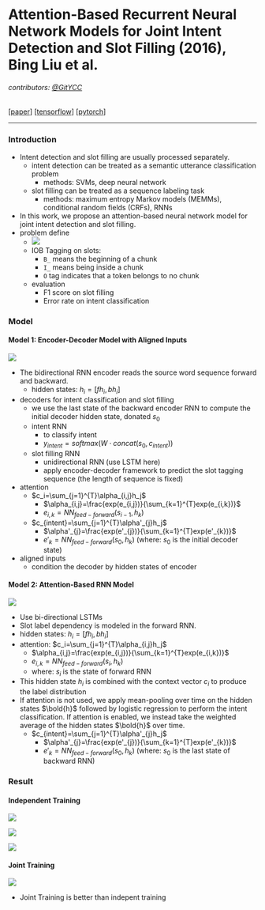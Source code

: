 # Attention-Based Recurrent Neural Network Models for Joint Intent Detection and Slot Filling (2016), Bing Liu et al.

###### contributors: [@GitYCC](https://github.com/GitYCC)

\[[paper](https://arxiv.org/abs/1609.01454)\] \[[tensorflow](https://github.com/HadoopIt/rnn-nlu)\] \[[pytorch](https://github.com/DSKSD/RNN-for-Joint-NLU)\]

---

### Introduction

- Intent detection and slot filling are usually processed separately.
  - intent detection can be treated as a semantic utterance classification problem
    - methods: SVMs, deep neural network
  - slot filling can be treated as a sequence labeling task
    - methods: maximum entropy Markov models (MEMMs), conditional random fields (CRFs), RNNs
- In this work, we propose an attention-based neural network model for joint intent detection and slot filling.
- problem define
  - ![](assets/attention-based-recurrent-neural-network-models-for-joint-intent-detection-and-slot-filling_01.png)
  - IOB Tagging on slots:
    - `B_` means the beginning of a chunk
    - `I_` means being inside a chunk
    - `O` tag indicates that a token belongs to no chunk
  - evaluation
    - F1 score on slot filling
    - Error rate on intent classification



### Model

#### Model 1: Encoder-Decoder Model with Aligned Inputs

![](assets/attention-based-recurrent-neural-network-models-for-joint-intent-detection-and-slot-filling_02.png)

- The bidirectional RNN encoder reads the source word sequence forward and backward.
  - hidden states: $h_i=[fh_i,bh_i]$
- decoders for intent classification and slot filling
  - we use the last state of the backward encoder RNN to compute the initial decoder hidden state, donated $s_0$
  - intent RNN
    - to classify intent
    - $y_{intent}=softmax(W\cdot concat(s_0,c_{intent}))$
  - slot filling RNN
    - unidirectional RNN (use LSTM here)
    - apply encoder-decoder framework to predict the slot tagging sequence (the length of sequence is fixed)
- attention
  - $c_i=\sum_{j=1}^{T}\alpha_{i,j}h_j$
    - $\alpha_{i,j}=\frac{exp(e_{i,j})}{\sum_{k=1}^{T}exp(e_{i,k})}$
    - $e_{i,k}=NN_{feed-forward}(s_{i-1},h_k)$
  - $c_{intent}=\sum_{j=1}^{T}\alpha'_{j}h_j$
    - $\alpha'_{j}=\frac{exp(e'_{j})}{\sum_{k=1}^{T}exp(e'_{k})}$
    - $e'_{k}=NN_{feed-forward}(s_0,h_k)$   (where: $s_0$ is the initial decoder state)
- aligned inputs
  - condition the decoder by hidden states of encoder

#### Model 2: Attention-Based RNN Model

![](assets/attention-based-recurrent-neural-network-models-for-joint-intent-detection-and-slot-filling_03.png)

- Use bi-directional LSTMs
- Slot label dependency is modeled in the forward RNN.
- hidden states: $h_i=[fh_i,bh_i]$
- attention: $c_i=\sum_{j=1}^{T}\alpha_{i,j}h_j$
  - $\alpha_{i,j}=\frac{exp(e_{i,j})}{\sum_{k=1}^{T}exp(e_{i,k})}$
  - $e_{i,k}=NN_{feed-forward}(s_{i},h_k)$
  - where: $s_i$ is the state of forward RNN
- This hidden state $h_i$ is combined with the context vector $c_i$ to produce the label distribution
- If attention is not used, we apply mean-pooling over time on the hidden states $\bold{h}$ followed by logistic regression to perform the intent classification. If attention is enabled, we instead take the weighted average of the hidden states $\bold{h}$ over time.
  - $c_{intent}=\sum_{j=1}^{T}\alpha'_{j}h_j$
    - $\alpha'_{j}=\frac{exp(e'_{j})}{\sum_{k=1}^{T}exp(e'_{k})}$
    - $e'_{k}=NN_{feed-forward}(s_0,h_k)$   (where: $s_0$ is the last state of backward RNN)



### Result

#### Independent Training

![](assets/attention-based-recurrent-neural-network-models-for-joint-intent-detection-and-slot-filling_04.png)

![](assets/attention-based-recurrent-neural-network-models-for-joint-intent-detection-and-slot-filling_05.png)

![](assets/attention-based-recurrent-neural-network-models-for-joint-intent-detection-and-slot-filling_06.png)

#### Joint Training

![](assets/attention-based-recurrent-neural-network-models-for-joint-intent-detection-and-slot-filling_07.png)

- Joint Training is better than indepent training

